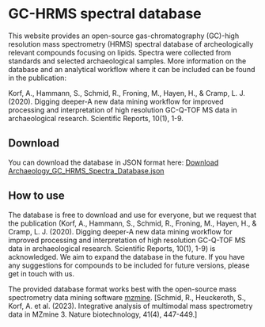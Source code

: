 # GC-HRMS spectral database

This website provides an open-source gas-chromatography (GC)-high resolution mass spectrometry (HRMS) spectral database of archeologically relevant compounds focusing on lipids. Spectra were collected from standards and selected archaeological samples. More information on the database and an analytical workflow where it can be included can be found in the publication:

Korf, A., Hammann, S., Schmid, R., Froning, M., Hayen, H., & Cramp, L. J. (2020). Digging deeper-A new data mining workflow for improved processing and interpretation of high resolution GC-Q-TOF MS data in archaeological research. Scientific Reports, 10(1), 1-9.

## Download
You can download the database in JSON format here:
[Download Archaeology_GC_HRMS_Spectra_Database.json](https://githubusercontent.com/gc-hrms-spectra/Database-of-archeological-relevant-compounds/dev/Archaeology_GC_HRMS_Spectra_Database.json)
## How to use

The database is free to download and use for everyone, but we request that the publication (Korf, A., Hammann, S., Schmid, R., Froning, M., Hayen, H., & Cramp, L. J. (2020). Digging deeper-A new data mining workflow for improved processing and interpretation of high resolution GC-Q-TOF MS data in archaeological research. Scientific Reports, 10(1), 1-9) is acknowledged. We aim to expand the database in the future. If you have any suggestions for compounds to be included for future versions, please get in touch with us.

The provided database format works best with the open-source mass spectrometry data mining software [mzmine](https://github.com/mzmine/mzmine). [Schmid, R., Heuckeroth, S., Korf, A. et al. (2023). Integrative analysis of multimodal mass spectrometry data in MZmine 3. Nature biotechnology, 41(4), 447-449.]

